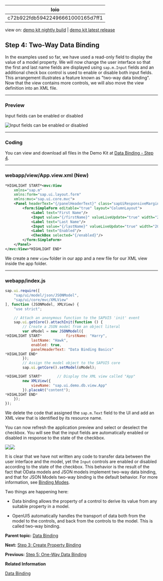 <!-- loioc72b922fdb59422496661000165d7ff1 -->

| loio |
| -----|
| c72b922fdb59422496661000165d7ff1 |

<div id="loio">

view on: [demo kit nightly build](https://openui5nightly.hana.ondemand.com/#/topic/c72b922fdb59422496661000165d7ff1) | [demo kit latest release](https://openui5.hana.ondemand.com/#/topic/c72b922fdb59422496661000165d7ff1)</div>

## Step 4: Two-Way Data Binding

In the examples used so far, we have used a read-only field to display the value of a model property. We will now change the user interface so that the first and last name fields are displayed using `sap.m.Input` fields and an additional check box control is used to enable or disable both input fields. This arrangement illustrates a feature known as "two-way data binding". Now that the view contains more controls, we will also move the view definition into an XML file.

***

### Preview

   
  
<a name="loioc72b922fdb59422496661000165d7ff1__fig_r1j_pst_mr"/>Input fields can be enabled or disabled

 ![](loio61d68f167778425bbdd2abd7d550ae65_HiRes.png "Input fields can be enabled or disabled") 

***

### Coding

You can view and download all files in the Demo Kit at [Data Binding - Step 4](https://openui5.hana.ondemand.com/explored.html#/sample/sap.ui.core.tutorial.databinding.04/preview).

***

### webapp/view/App.view.xml \(New\)

``` xml
*HIGHLIGHT START*<mvc:View
	xmlns="sap.m"
	xmlns:form="sap.ui.layout.form"
	xmlns:mvc="sap.ui.core.mvc">
	<Panel headerText="{/panelHeaderText}" class="sapUiResponsiveMargin" width="auto">
		<form:SimpleForm editable="true" layout="ColumnLayout">
			<Label text="First Name"/>
			<Input value="{/firstName}" valueLiveUpdate="true" width="200px" enabled="{/enabled}"/>
			<Label text="Last Name"/>
			<Input value="{/lastName}" valueLiveUpdate="true" width="200px" enabled="{/enabled}"/>
			<Label text="Enabled"/>
			<CheckBox selected="{/enabled}"/>
		</form:SimpleForm>
	</Panel>
</mvc:View>*HIGHLIGHT END*
```

We create a new `view` folder in our app and a new file for our XML view inside the app folder.

***

### webapp/index.js

``` js
sap.ui.require([
	"sap/ui/model/json/JSONModel",
	"sap/ui/core/mvc/XMLView"
], function (JSONModel, XMLView) {
	"use strict";

	// Attach an anonymous function to the SAPUI5 'init' event
	sap.ui.getCore().attachInit(function () {
		// Create a JSON model from an object literal
		var oModel = new JSONModel({
*HIGHLIGHT START*			firstName: "Harry",
			lastName: "Hawk",
			enabled: true,
			panelHeaderText: "Data Binding Basics"
*HIGHLIGHT END*
		});
		// Assign the model object to the SAPUI5 core
		sap.ui.getCore().setModel(oModel);

*HIGHLIGHT START*		// Display the XML view called "App"
		new XMLView({
			viewName: "sap.ui.demo.db.view.App"
		}).placeAt("content");
*HIGHLIGHT END*
	});
});
```

We delete the code that assigned the `sap.m.Text` field to the UI and add an XML view that is identified by its resource name.

You can now refresh the application preview and select or deselect the checkbox. You will see that the input fields are automatically enabled or disabled in response to the state of the checkbox.

![](loio61d68f167778425bbdd2abd7d550ae65_HiRes.png)![](loio6222561089bb4559beafb33b456bc8d4_HiRes.png)

It is clear that we have not written any code to transfer data between the user interface and the model, yet the `Input` controls are enabled or disabled according to the state of the checkbox. This behavior is the result of the fact that OData models and JSON models implement two-way data binding, and that for JSON Models two-way binding is the default behavior. For more information, see [Binding Modes](Data_Binding_68b9644.md#loio68b9644a253741e8a4b9e4279a35c247__section_BindingModes).

Two things are happening here:

-   Data binding allows the property of a control to derive its value from any suitable property in a model.

-   OpenUI5 automatically handles the transport of data both from the model to the controls, and back from the controls to the model. This is called two-way binding.


**Parent topic:** [Data Binding](Data_Binding_e531093.md "In this tutorial, we will explain the concepts of data binding in OpenUI5.")

**Next:** [Step 3: Create Property Binding](Step_3_Create_Property_Binding_d70e989.md "Although there is no visible difference, the text on the screen is now derived from model data.")

**Previous:** [Step 5: One-Way Data Binding](Step_5_One_Way_Data_Binding_88756c0.md "In contrast to the two-way binding behavior shown above, one-way data binding is also possible. Here, data is transported in one direction only: from the model, through the binding instance to the consumer (usually the property of a control), but never in the other direction. In this example, we will change the previous example to use one-way data binding. This will illustrate how the flow of data from the user interface back to the model can be switched off if required.")

**Related Information**  


[Data Binding](Data_Binding_68b9644.md "You use data binding to bind UI elements to data sources to keep the data in sync and allow data editing on the UI.")

